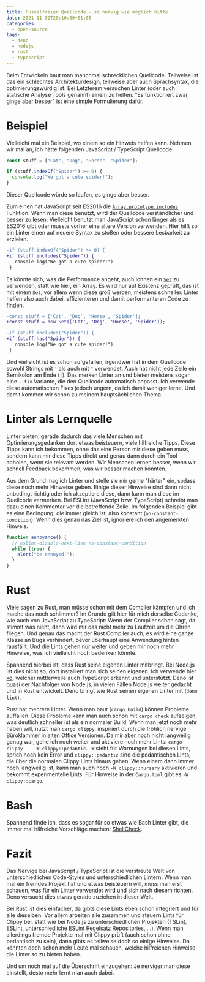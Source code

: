 ```yaml
---
title: Fusselfreier Quellcode - so nervig wie möglich bitte
date: 2021-11-02T20:10:00+01:00
categories:
  - open-source
tags:
  - deno
  - nodejs
  - rust
  - typescript
---
```


Beim Entwickeln baut man manchmal schrecklichen Quellcode.
Teilweise ist das ein schlechtes Architekturdesign, teilweise aber auch Sprachsyntax, die optimierungswürdig ist.
Bei Letzterem versuchen Linter (oder auch statische Analyse Tools genannt) einem zu helfen.
"Es funktioniert zwar, ginge aber besser" ist eine simple Formulierung dafür.

<!--more-->

# Beispiel

Vielleicht mal ein Beispiel, wo einem so ein Hinweis helfen kann.
Nehmen wir mal an, ich hätte folgenden JavaScript / TypeScript Quellcode:

```typescript
const stuff = ["Cat", "Dog", "Horse", "Spider"];

if (stuff.indexOf("Spider") >= 0) {
  console.log("We got a cute spider!");
}
```

Dieser Quellcode würde so laufen, es ginge aber besser.

Zum einen hat JavaScript seit ES2016 die [`Array.prototype.includes`](https://developer.mozilla.org/en-US/docs/Web/JavaScript/Reference/Global_Objects/Array/includes) Funktion.
Wenn man diese benutzt, wird der Quellcode verständlicher und besser zu lesen.
Vielleicht benutzt man JavaScript schon länger als es ES2016 gibt oder musste vorher eine ältere Version verwenden.
Hier hilft so ein Linter einen auf neuere Syntax zu stoßen oder bessere Lesbarkeit zu erzielen.

```diff
-if (stuff.indexOf("Spider") >= 0) {
+if (stuff.includes("Spider")) {
   console.log("We got a cute spider!")
 }
```

Es könnte sich, was die Performance angeht, auch lohnen ein [`Set`](https://developer.mozilla.org/en-US/docs/Web/JavaScript/Reference/Global_Objects/Set) zu verwenden, statt wie hier, ein Array.
Es wird nur auf Existenz geprüft, das ist mit einem `Set`, vor allem wenn diese groß werden, meistens schneller.
Linter helfen also auch dabei, effizienteren und damit performanteren Code zu finden.

```diff
-const stuff = ['Cat', 'Dog', 'Horse', 'Spider'];
+const stuff = new Set(['Cat', 'Dog', 'Horse', 'Spider']);

-if (stuff.includes("Spider")) {
+if (stuff.has("Spider")) {
   console.log("We got a cute spider!")
 }
```

Und vielleicht ist es schon aufgefallen, irgendwer hat in dem Quellcode sowohl Strings mit `'` als auch mit `"` verwendet.
Auch hat nicht jede Zeile ein Semikolon am Ende (`;`).
Das merken Linter an und bieten meistens sogar eine `--fix` Variante, die den Quellcode automatisch anpasst.
Ich verwende diese automatischen Fixes jedoch ungern, da ich damit weniger lerne.
Und damit kommen wir schon zu meinem hauptsächlichen Thema.

# Linter als Lernquelle

Linter bieten, gerade dadurch das viele Menschen mit Optimierungsgedanken dort etwas beisteuern, viele hilfreiche Tipps.
Diese Tipps kann ich bekommen, ohne das eine Person mir diese geben muss, sondern kann mir diese Tipps direkt und genau dann durch ein Tool abholen, wenn sie relevant werden.
Wir Menschen lernen besser, wenn wir schnell Feedback bekommen, was wir besser machen könnten.

Aus dem Grund mag ich Linter und stelle sie mir gerne "härter" ein, sodass diese noch mehr Hinweise geben.
Einige dieser Hinweise sind dann nicht unbedingt richtig oder ich akzeptiere diese, dann kann man diese im Quellcode vermerken.
Bei ESLint (JavaScript bzw. TypeScript) schreibt man dazu einen Kommentar vor die betreffende Zeile.
Im folgenden Beispiel gibt es eine Bedingung, die immer gleich ist, also konstant (`no-constant-condition`).
Wenn dies genau das Ziel ist, ignoriere ich den angemerkten Hinweis.

```typescript
function annoyance() {
  // eslint-disable-next-line no-constant-condition
  while (true) {
    alert("be annoyed!");
  }
}
```

# Rust

Viele sagen zu Rust, man müsse schon mit dem Compiler kämpfen und ich mache das noch schlimmer?
Im Grunde gilt hier für mich derselbe Gedanke, wie auch von JavaScript zu TypeScript:
Wenn der Compiler schon sagt, da stimmt was nicht, dann wird mir das nicht mehr zu Laufzeit um die Ohren fliegen.
Und genau das macht der Rust Compiler auch, es wird eine ganze Klasse an Bugs verhindert, bevor überhaupt eine Anwendung hinten rausfällt.
Und die Lints gehen nur weiter und geben mir noch mehr Hinweise, was ich vielleicht noch bedenken könnte.

Spannend hierbei ist, dass Rust seine eigenen Linter mitbringt.
Bei Node.js ist dies nicht so, dort installiert man sich seinen eigenen.
Ich verwende hier [xo](https://github.com/xojs/xo), welcher mittlerweile auch TypeScript erkennt und unterstützt.
Deno ist quasi der Nachfolger von Node.js, in vielen Fällen Node.js weiter gedacht und in Rust entwickelt.
Deno bringt wie Rust seinen eigenen Linter mit (`deno lint`).

Rust hat mehrere Linter.
Wenn man baut (`cargo build`) können Probleme auffallen.
Diese Probleme kann man auch schon mit `cargo check` aufzeigen, was deutlich schneller ist als ein normaler Build.
Wenn man jetzt noch mehr haben will, nutzt man `cargo clippy`, inspiriert durch die fröhlich nervige Büroklammer in alten Office Versionen.
Da mir aber noch nicht langweilig genug war, gehe ich noch weiter und aktiviere noch mehr Lints: `cargo clippy -- -W clippy::pedantic`.
`-W` steht für Warnungen bei diesen Lints, sprich noch kein Error und `clippy::pedantic` sind die pedantischen Lints, die über die normalen Clippy Lints hinaus gehen.
Wenn einem dann immer noch langweilig ist, kann man auch noch `-W clippy::nursery` aktivieren und bekommt experimentelle Lints.
Für Hinweise in der `Cargo.toml` gibt es `-W clippy::cargo`.

# Bash

Spannend finde ich, dass es sogar für so etwas wie Bash Linter gibt, die immer mal hilfreiche Vorschläge machen: [ShellCheck](https://github.com/koalaman/shellcheck).

# Fazit

Das Nervige bei JavaScript / TypeScript ist die verstreute Welt von unterschiedlichen Code-Styles und unterschiedlichen Lintern.
Wenn man mal ein fremdes Projekt hat und etwas beisteuern will, muss man erst schauen, was für ein Linter verwendet wird und sich nach diesem richten.
Deno versucht dies etwas gerade zuziehen in dieser Welt.

Bei Rust ist dies einfacher, da gibts diese Lints eben schon integriert und für alle dieselben.
Vor allem arbeiten alle zusammen und steuern Lints für Clippy bei, statt wie bei Node.js zu unterschiedlichen Projekten (TSLint, ESLint, unterschiedliche ESLint Regelsatz Repositories, …).
Wenn man allerdings fremde Projekte mal mit Clippy prüft (auch schon ohne pedantisch zu sein), dann gibts es teilweise doch so einige Hinweise.
Da könnten doch schon mehr Leute mal schauen, welche hilfreichen Hinweise die Linter so zu bieten haben.

Und um noch mal auf die Überschrift einzugehen:
Je nerviger man diese einstellt, desto mehr lernt man auch dabei.
